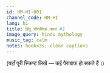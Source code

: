```yaml
---
id: HM-HI-001
channel_code: HM-HI
lang: hi
title: हिंदू पौराणिक कथा #1
image_query: hindu mythology
music_tag: calm
notes: hook<3s; clear captions
---
```

(यहाँ पूरी स्क्रिप्ट लिखें — कई पैराग्राफ हो सकते हैं।)
